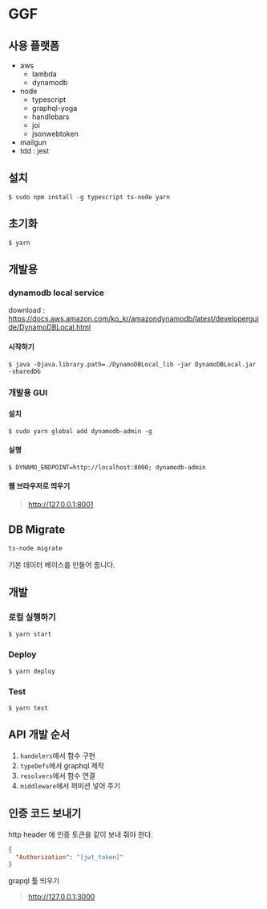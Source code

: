 # GGF

## 사용 플랫폼

- aws
  - lambda
  - dynamodb
- node
  - typescript
  - graphql-yoga
  - handlebars
  - joi
  - jsonwebtoken
- mailgun
- tdd : jest

## 설치

```
$ sudo npm install -g typescript ts-node yarn
```

## 초기화

```
$ yarn
```

## 개발용

### dynamodb local service

download : https://docs.aws.amazon.com/ko_kr/amazondynamodb/latest/developerguide/DynamoDBLocal.html

#### 시작하기

```
$ java -Djava.library.path=./DynamoDBLocal_lib -jar DynamoDBLocal.jar -sharedDb
```

### 개발용 GUI

#### 설치

```
$ sudo yarn global add dynamodb-admin -g
```

#### 실행

```
$ DYNAMO_ENDPOINT=http://localhost:8000; dynamodb-admin
```

#### 웹 브라우저로 띄우기

> http://127.0.0.1:8001


## DB Migrate

```bash
ts-node migrate
```

기본 데이터 베이스를 만들어 줍니다.

## 개발

### 로컬 실행하기

```
$ yarn start
```

### Deploy
```
$ yarn deploy
```

### Test
```
$ yarn test
```

## API 개발 순서

1. `handelers`에서 함수 구현
1. `typeDefs`에서 graphql 제작
1. `resolvers`에서 함수 연결
1. `middleware`에서 퍼미션 넣어 주기

## 인증 코드 보내기

http header 에 인증 토큰을 같이 보내 줘야 한다.

```json
{
  "Authorization": "[jwt_token]"
}
```

grapql 툴 띄우기

> http://127.0.0.1:3000
